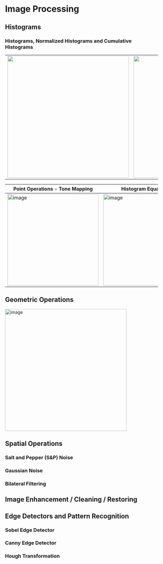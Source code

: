 # Image Processing
## Histograms  
### Histograms, Normalized Histograms and Cumulative Histograms  
<table>
  <tr>
    <td><img src="https://user-images.githubusercontent.com/100043559/226906457-22a77246-cb72-45cb-9759-28a24f0fda03.png" width="400"></td>
    <td><img src="https://user-images.githubusercontent.com/100043559/226906578-bbae76ab-651d-4eb3-ae24-1a4aa2f5161f.png" width="400"></td>
    <td><img src="https://user-images.githubusercontent.com/100043559/226906651-d7f865d5-932b-419d-b586-889cd08a41fa.png" width="400"></td>
    <td><img src="https://user-images.githubusercontent.com/100043559/226906750-1bf85f4c-2d38-4de4-abbf-639ade302ab6.png" width="400"></td>
  </tr>
</table>

| Point Operations - Tone Mapping | Histogram Equalization |
| --- | --- |
| <img width="300" alt="image" src="https://user-images.githubusercontent.com/100043559/226906834-bfa1d209-cbc4-49ec-a5c6-9af8bc73629f.png"> | <img width="300" alt="image" src="https://user-images.githubusercontent.com/100043559/226906915-2222a17f-7ab3-49bc-8c09-3b2dbbf6dabb.png"> |
  
## Geometric Operations  
<img width="400" alt="image" src="https://user-images.githubusercontent.com/100927079/227283047-095d3d9b-8332-446e-bb6c-0aa8302f4475.png">  

## Spatial Operations  
### Salt and Pepper (S&P) Noise  

### Gaussian Noise  
  
### Bilateral Filtering  
  
  
## Image Enhancement / Cleaning / Restoring   


## Edge Detectors and Pattern Recognition  
### Sobel Edge Detector  

### Canny Edge Detector  

### Hough Transformation  



